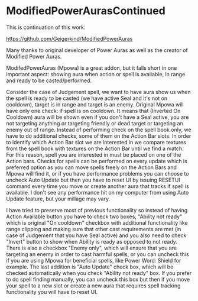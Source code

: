 # ModifiedPowerAurasContinued


This is continuation of this work: 


https://github.com/Geigerkind/ModifiedPowerAuras


Many thanks to original developer of Power Auras as well as the 
creator of Modified Power Auras.
	
ModifedPowerAuras (Mpowa) is a great addon, but it falls short in 
one important aspect: showing aura when 
action or spell is available, in 
range and ready to be casted/performed.


Consider the case of Judgement spell, we want to have aura show us 
when the spell is ready to be casted 
(we have active Seal and it's not on 
cooldown), target is in range and target is an enemy. Original Mpowa 
will 
have only one check: if spell is on cooldown. It means that (Inverted On 
Cooldown) aura will be shown 
even if you don't have a Seal active, you are 
not targeting anything or targeting friendly or dead target or 
targeting 
an enemy out of range. Instead of performing check on the spell book only, 
we have to do additional 
checks, some of them on the Action Bar slots. In 
order to identify which Action Bar slot we are interested in
we compare 
textures from the spell book with textures on the Action Bar until we find a 
match. For this reason, 
spell you are interested in must be placed on one 
of the Action bars. Checks for spells can be performed on 
every update 
which is preferred option as you can move spells freely on the Action 
Bars and Mpowa will find it, 
or if you have performance problems you can 
choose to uncheck Auto Update but then you have to reset UI by 
issuing 
RESETUI command every time you move or create another aura that tracks if 
spell is available. I don't see
 any performance hit on my computer from 
using Auto Update feature, but your millage may vary.


I have tried to preserve most of previous functionality so instead 
of having Action Available button you have to
 check two boxes, "Ability 
not ready" which is original "On cooldown" checkbox with additional 
functionality like 
range clipping and making sure that other cast 
requirements are met (in case of Judgement that you have Seal active) 
and 
you also need to check "Invert" button to show when Ability is ready as 
opposed to not ready. There is also a 
checkbox "Enemy only", which will 
ensure that you are targeting an enemy in order to cast harmful spells, 
or you 
can uncheck this if you are using Mpowa for beneficial spells, 
like Power Word: Shield for example. The last addition 
is "Auto Update" 
check box, which will be checked automatically when you check "Ability 
not ready" box. If you prefer 
to do spell finding manually, you can 
uncheck this box but then if you move your spell to a new slot or create 
a 
new aura that requires spell tracking functionality you will have to 
reset UI. 
